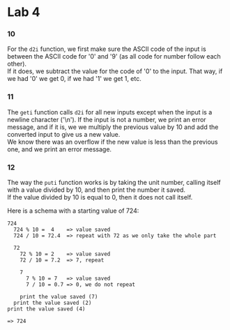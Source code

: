 # Lab 4

### 10

For the `d2i` function, we first make sure the ASCII code of the input is between the ASCII code for '0' and '9' (as all code for number follow each other).  
If it does, we subtract the value for the code of '0' to the input. That way, if we had '0' we get 0, if we had '1' we get 1, etc.

### 11

The `geti` function calls `d2i` for all new inputs except when the input is a newline character ('\n'). If the input is not a number, we print an error message, and if it is, we we multiply the previous value by 10 and add the converted input to give us a new value.  
We know there was an overflow if the new value is less than the previous one, and we print an error message.

### 12

The way the `puti` function works is by taking the unit number, calling itself with a value divided by 10, and then print the number it saved.  
If the value divided by 10 is equal to 0, then it does not call itself.

Here is a schema with a starting value of 724:

```text
724
  724 % 10 =  4    => value saved
  724 / 10 = 72.4  => repeat with 72 as we only take the whole part

  72
    72 % 10 = 2    => value saved
    72 / 10 = 7.2  => 7, repeat

    7
      7 % 10 = 7   => value saved
      7 / 10 = 0.7 => 0, we do not repeat

    print the value saved (7)
  print the value saved (2)
print the value saved (4)

=> 724
```
